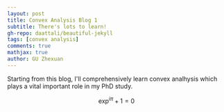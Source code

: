 ```yaml
---
layout: post
title: Convex Analysis Blog 1
subtitle: There's lots to learn!
gh-repo: daattali/beautiful-jekyll
tags: [convex analysis]
comments: true
mathjax: true
author: GU Zhexuan
---
```


Starting from this blog, I'll comprehensively learn convex analhysis which plays a vital important role in my PhD study.

$$
\exp^{i\pi} + 1 = 0
$$
